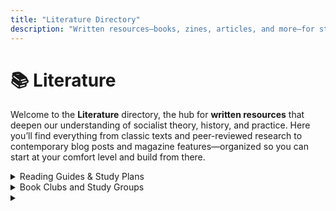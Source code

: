 ```yaml
---
title: "Literature Directory"
description: "Written resources—books, zines, articles, and more—for studying socialism, Marxism, and allied struggles."
---
```


# 📚 Literature

Welcome to the **Literature** directory, the hub for **written resources** that deepen our understanding of socialist theory, history, and practice. Here you’ll find everything from classic texts and peer-reviewed research to contemporary blog posts and magazine features—organized so you can start at your comfort level and build from there.

<details>
<summary>Reading Guides & Study Plans</summary>
  
<br>
  
[Beginner's Guide to Marxism](https://www.marxists.org/subject/students/index.htm)

[Introduction to Marxist Dialectics](https://www.github.com/flinthillsdsa/resrouces/learning-resrouces/literature/assets/marxistdialectics.md)

[Marxism-Leninism-Maoism Basic Course](https://foreignlanguages.press/colorful-classics/marxism-leninism-maoism-basic-course-english/)

[Basic Marx-Lenin Study Plan](https://www.github.com/flinthillsdsa/resrouces/learning-resrouces/literature/assets/marxleninbasics.md)

[Marxism-Leninism Study Guide](https://marxistleninist.wordpress.com/study-guide/)

[Revolutionary Communists of America reading guides for selected texts](https://communistusa.org/marxist-theory/reading-guides/)

[From Marx to Mao](http://marx2mao.com/RG.html)

  
</details>


<details>
<summary>Book Clubs and Study Groups</summary>

[Kansas Socialist Book Club](https://kssocialistbookclub.com/home)

[Marxist-Leninist Reading Hub](https://www.mlreadinghub.org/)
  
</details>

<details>
<summary></summary>

  
</details>
